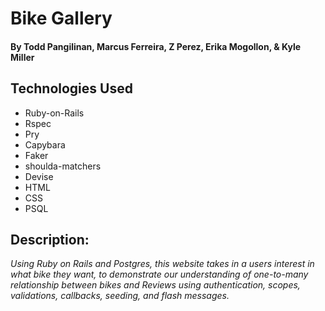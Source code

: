 # Bike Gallery

#### By Todd Pangilinan, Marcus Ferreira, Z Perez, Erika Mogollon, & Kyle Miller

## Technologies Used

* Ruby-on-Rails
* Rspec 
* Pry
* Capybara
* Faker 
* shoulda-matchers 
* Devise 
* HTML
* CSS
* PSQL 

## Description:
_Using Ruby on Rails and Postgres, this website takes in a users interest in what bike they want,   to demonstrate our understanding of one-to-many relationship between bikes and Reviews using authentication, scopes, validations, callbacks, seeding, and flash messages._